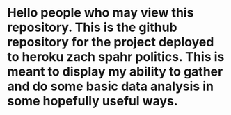 # Hello people who may view this repository. This is the github repository for the project deployed to heroku zach spahr politics. This is meant to display my ability to gather and do some basic data analysis in some hopefully useful ways. 
